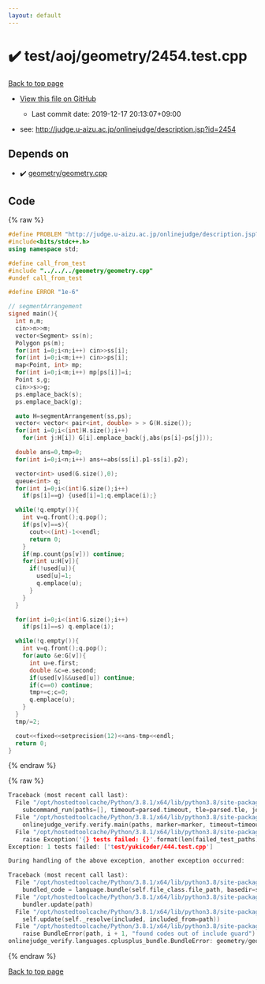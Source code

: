 ```yaml
---
layout: default
---
```


<!-- mathjax config similar to math.stackexchange -->
<script type="text/javascript" async
  src="https://cdnjs.cloudflare.com/ajax/libs/mathjax/2.7.5/MathJax.js?config=TeX-MML-AM_CHTML">
</script>
<script type="text/x-mathjax-config">
  MathJax.Hub.Config({
    TeX: { equationNumbers: { autoNumber: "AMS" }},
    tex2jax: {
      inlineMath: [ ['$','$'] ],
      processEscapes: true
    },
    "HTML-CSS": { matchFontHeight: false },
    displayAlign: "left",
    displayIndent: "2em"
  });
</script>

<script type="text/javascript" src="https://cdnjs.cloudflare.com/ajax/libs/jquery/3.4.1/jquery.min.js"></script>
<script src="https://cdn.jsdelivr.net/npm/jquery-balloon-js@1.1.2/jquery.balloon.min.js" integrity="sha256-ZEYs9VrgAeNuPvs15E39OsyOJaIkXEEt10fzxJ20+2I=" crossorigin="anonymous"></script>
<script type="text/javascript" src="../../../../assets/js/copy-button.js"></script>
<link rel="stylesheet" href="../../../../assets/css/copy-button.css" />


# :heavy_check_mark: test/aoj/geometry/2454.test.cpp

<a href="../../../../index.html">Back to top page</a>

* <a href="{{ site.github.repository_url }}/blob/master/test/aoj/geometry/2454.test.cpp">View this file on GitHub</a>
    - Last commit date: 2019-12-17 20:13:07+09:00


* see: <a href="http://judge.u-aizu.ac.jp/onlinejudge/description.jsp?id=2454">http://judge.u-aizu.ac.jp/onlinejudge/description.jsp?id=2454</a>


## Depends on

* :heavy_check_mark: <a href="../../../../library/geometry/geometry.cpp.html">geometry/geometry.cpp</a>


## Code

<a id="unbundled"></a>
{% raw %}
```cpp
#define PROBLEM "http://judge.u-aizu.ac.jp/onlinejudge/description.jsp?id=2454"
#include<bits/stdc++.h>
using namespace std;

#define call_from_test
#include "../../../geometry/geometry.cpp"
#undef call_from_test

#define ERROR "1e-6"

// segmentArrangement
signed main(){
  int n,m;
  cin>>n>>m;
  vector<Segment> ss(n);
  Polygon ps(m);
  for(int i=0;i<n;i++) cin>>ss[i];
  for(int i=0;i<m;i++) cin>>ps[i];
  map<Point, int> mp;
  for(int i=0;i<m;i++) mp[ps[i]]=i;
  Point s,g;
  cin>>s>>g;
  ps.emplace_back(s);
  ps.emplace_back(g);

  auto H=segmentArrangement(ss,ps);
  vector< vector< pair<int, double> > > G(H.size());
  for(int i=0;i<(int)H.size();i++)
    for(int j:H[i]) G[i].emplace_back(j,abs(ps[i]-ps[j]));

  double ans=0,tmp=0;
  for(int i=0;i<n;i++) ans+=abs(ss[i].p1-ss[i].p2);

  vector<int> used(G.size(),0);
  queue<int> q;
  for(int i=0;i<(int)G.size();i++)
    if(ps[i]==g) {used[i]=1;q.emplace(i);}

  while(!q.empty()){
    int v=q.front();q.pop();
    if(ps[v]==s){
      cout<<(int)-1<<endl;
      return 0;
    }
    if(mp.count(ps[v])) continue;
    for(int u:H[v]){
      if(!used[u]){
        used[u]=1;
        q.emplace(u);
      }
    }
  }

  for(int i=0;i<(int)G.size();i++)
    if(ps[i]==s) q.emplace(i);

  while(!q.empty()){
    int v=q.front();q.pop();
    for(auto &e:G[v]){
      int u=e.first;
      double &c=e.second;
      if(used[v]&&used[u]) continue;
      if(c==0) continue;
      tmp+=c;c=0;
      q.emplace(u);
    }
  }
  tmp/=2;

  cout<<fixed<<setprecision(12)<<ans-tmp<<endl;
  return 0;
}

```
{% endraw %}

<a id="bundled"></a>
{% raw %}
```cpp
Traceback (most recent call last):
  File "/opt/hostedtoolcache/Python/3.8.1/x64/lib/python3.8/site-packages/onlinejudge_verify/main.py", line 186, in main
    subcommand_run(paths=[], timeout=parsed.timeout, tle=parsed.tle, jobs=parsed.jobs)
  File "/opt/hostedtoolcache/Python/3.8.1/x64/lib/python3.8/site-packages/onlinejudge_verify/main.py", line 64, in subcommand_run
    onlinejudge_verify.verify.main(paths, marker=marker, timeout=timeout, tle=tle, jobs=jobs)
  File "/opt/hostedtoolcache/Python/3.8.1/x64/lib/python3.8/site-packages/onlinejudge_verify/verify.py", line 133, in main
    raise Exception('{} tests failed: {}'.format(len(failed_test_paths), [str(path.relative_to(pathlib.Path.cwd())) for path in failed_test_paths]))
Exception: 1 tests failed: ['test/yukicoder/444.test.cpp']

During handling of the above exception, another exception occurred:

Traceback (most recent call last):
  File "/opt/hostedtoolcache/Python/3.8.1/x64/lib/python3.8/site-packages/onlinejudge_verify/docs.py", line 347, in write_contents
    bundled_code = language.bundle(self.file_class.file_path, basedir=self.cpp_source_path)
  File "/opt/hostedtoolcache/Python/3.8.1/x64/lib/python3.8/site-packages/onlinejudge_verify/languages/cplusplus.py", line 63, in bundle
    bundler.update(path)
  File "/opt/hostedtoolcache/Python/3.8.1/x64/lib/python3.8/site-packages/onlinejudge_verify/languages/cplusplus_bundle.py", line 182, in update
    self.update(self._resolve(included, included_from=path))
  File "/opt/hostedtoolcache/Python/3.8.1/x64/lib/python3.8/site-packages/onlinejudge_verify/languages/cplusplus_bundle.py", line 151, in update
    raise BundleError(path, i + 1, "found codes out of include guard")
onlinejudge_verify.languages.cplusplus_bundle.BundleError: geometry/geometry.cpp: line 5: found codes out of include guard

```
{% endraw %}

<a href="../../../../index.html">Back to top page</a>

